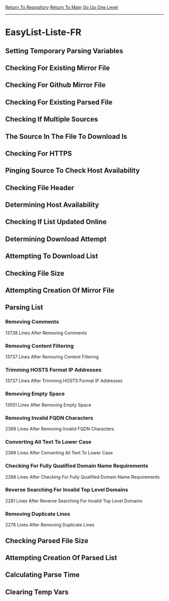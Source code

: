 [Return To Repository](https://github.com/deathbybandaid/piholeparser/)
[Return To Main](https://github.com/deathbybandaid/piholeparser/blob/master/RecentRunLogs/Mainlog.md)
[Go Up One Level](https://github.com/deathbybandaid/piholeparser/blob/master/RecentRunLogs/TopLevelScripts/30-Processing-External-Blacklists.md)
____________________________________
# EasyList-Liste-FR
## Setting Temporary Parsing Variables
## Checking For Existing Mirror File
## Checking For Github Mirror File
## Checking For Existing Parsed File
## Checking If Multiple Sources
## The Source In The File To Download Is
## Checking For HTTPS
## Pinging Source To Check Host Availability
## Checking File Header
## Determining Host Availability
## Checking If List Updated Online
## Determining Download Attempt
## Attempting To Download List
## Checking File Size
## Attempting Creation Of Mirror File
## Parsing List
### Removing Comments
13738 Lines After Removing Comments
### Removing Content Filtering
13737 Lines After Removing Content Filtering
### Trimming HOSTS Format IP Addresses
13737 Lines After Trimming HOSTS Format IP Addresses
### Removing Empty Space
13551 Lines After Removing Empty Space
### Removing Invalid FQDN Characters
2369 Lines After Removing Invalid FQDN Characters
### Converting All Text To Lower Case
2369 Lines After Converting All Text To Lower Case
### Checking For Fully Qualified Domain Name Requirements
2288 Lines After Checking For Fully Qualified Domain Name Requirements
### Reverse Searching For Invalid Top Level Domains
2281 Lines After Reverse Searching For Invalid Top Level Domains
### Removing Duplicate Lines
2278 Lines After Removing Duplicate Lines
## Checking Parsed File Size
## Attempting Creation Of Parsed List
## Calculating Parse Time
## Clearing Temp Vars
